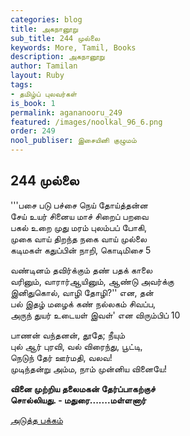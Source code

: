 ```yaml
---
categories: blog
title: அகநானூறு
sub_title: 244 முல்லை
keywords: More, Tamil, Books
description: அகநானூறு
author: Tamilan
layout: Ruby
tags:
- தமிழ்ப் புலவர்கள்
is_book: 1
permalink: agananooru_249
featured: /images/noolkal_96_6.png
order: 249
nool_publiser: இசையினி குழுமம்
---
```



## 244 முல்லை

'''பசை படு பச்சை நெய் தோய்த்தன்ன  
சேய் உயர் சினைய மாச் சிறைப் பறவை  
பகல் உறை முது மரம் புலம்பப் போகி,  
முகை வாய் திறந்த நகை வாய் முல்லை  
கடிமகள் கதுப்பின் நாறி, கொடிமிசை 5

வண்டினம் தவிர்க்கும் தண் பதக் காலை  
வரினும், வாரார்ஆயினும், ஆண்டு அவர்க்கு  
இனிதுகொல், வாழி தோழி?'' என, தன்  
பல் இதழ் மழைக் கண் நல்லகம் சிவப்ப,  
அருந் துயர் உடையள் இவள்' என விரும்பிப் 10

பாணன் வந்தனன், தூதே; நீயும்  
புல் ஆர் புரவி, வல் விரைந்து, பூட்டி,  
நெடுந் தேர் ஊர்மதி, வலவ!  
முடிந்தன்று அம்ம, நாம் முன்னிய வினையே!

**வினை முற்றிய தலைமகன் தேர்ப்பாகற்குச்  
சொல்லியது. - மதுரை.......மள்ளனார்**

[அடுத்த பக்கம்](agananooru_250)